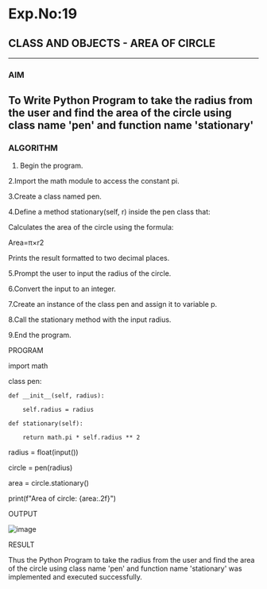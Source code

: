 # Exp.No:19  
## CLASS AND OBJECTS - AREA OF CIRCLE

---

### AIM  
To Write Python Program to take the radius from the user and find the area of the circle using class name 'pen' and function name 'stationary'
---

### ALGORITHM

1. Begin the program.  

2.Import the math module to access the constant pi.

3.Create a class named pen.

4.Define a method stationary(self, r) inside the pen class that:

Calculates the area of the circle using the formula:

Area=π×r2

Prints the result formatted to two decimal places.

5.Prompt the user to input the radius of the circle.

6.Convert the input to an integer.

7.Create an instance of the class pen and assign it to variable p.

8.Call the stationary method with the input radius.

9.End the program.


 PROGRAM

 import math

class pen:

    def __init__(self, radius):
    
        self.radius = radius

    def stationary(self):
    
        return math.pi * self.radius ** 2


radius = float(input())


circle = pen(radius)


area = circle.stationary()

print(f"Area of circle: {area:.2f}")


OUTPUT

![image](https://github.com/user-attachments/assets/a9e7de9c-a3f2-46df-a45a-ea889e9c3768)


 RESULT

Thus the  Python Program to take the radius from the user and find the area of the circle using class name 'pen' and function name 'stationary' was implemented and executed successfully.



